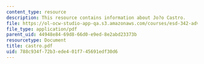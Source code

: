 ```yaml
---
content_type: resource
description: This resource contains information about Jo?o Castro.
file: https://ol-ocw-studio-app-qa.s3.amazonaws.com/courses/esd-342-advanced-system-architecture-spring-2006/788c934f72b3ede401f745691edf30d6_castro.pdf
file_type: application/pdf
parent_uid: 44948e84-69d8-66d0-e9ed-8e2abd23373b
resourcetype: Document
title: castro.pdf
uid: 788c934f-72b3-ede4-01f7-45691edf30d6
---
```

